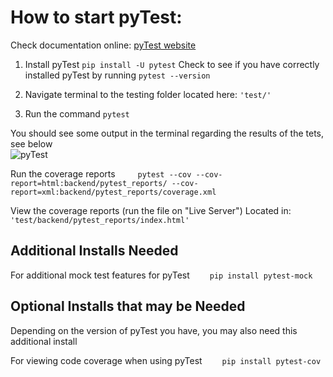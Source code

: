 # How to start pyTest: #
Check documentation online: [pyTest website](https://docs.pytest.org/en/7.2.x/ "pyTest")
1. Install pyTest ```pip install -U pytest```
Check to see if you have correctly installed pyTest by running ```pytest --version```

2. Navigate terminal to the testing folder located here:
`'test/'`

3. Run the command
```pytest```

You should see some output in the terminal regarding the results of the tets, see below <br />
![pyTest](https://raw.githubusercontent.com/kyeou/CSUN-Dashboard/main/documentation/images/test-result.png "")

Run the coverage reports &emsp;&emsp;
```pytest --cov --cov-report=html:backend/pytest_reports/ --cov-report=xml:backend/pytest_reports/coverage.xml```

View the coverage reports (run the file on "Live Server")
Located in: `'test/backend/pytest_reports/index.html'`

## Additional Installs Needed ##
For additional mock test features for pyTest &emsp;&emsp;```pip install pytest-mock```

## Optional Installs that may be Needed ##
Depending on the version of pyTest you have, you may also need this additional install <br />

For viewing code coverage when using pyTest &emsp;&emsp;```pip install pytest-cov```